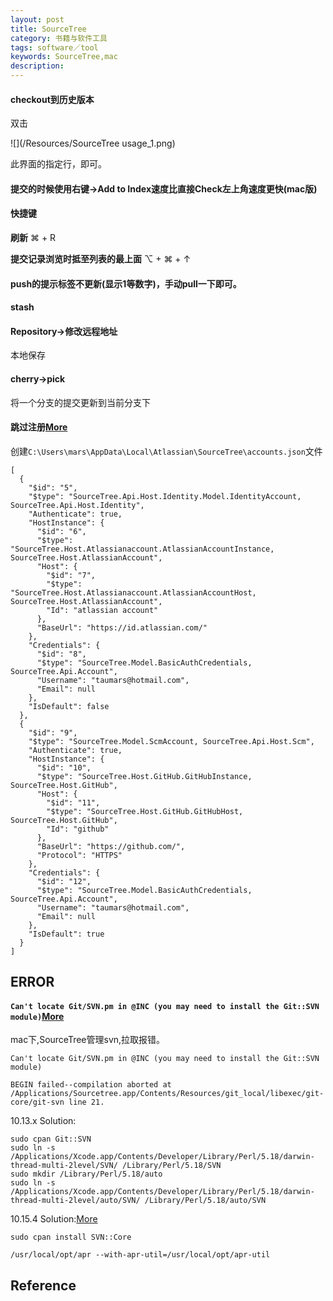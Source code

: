 ```yaml
---
layout: post
title: SourceTree
category: 书籍与软件工具
tags: software／tool
keywords: SourceTree,mac
description: 
---
```


#### checkout到历史版本
  
  双击
  
  ![](/Resources/SourceTree usage_1.png)
  
  此界面的指定行，即可。
  
#### 提交的时候使用右键->Add to Index速度比直接Check左上角速度更快(mac版)
#### 快捷键
**刷新** ⌘ + R

**提交记录浏览时抵至列表的最上面** ⌥ + ⌘ + ↑ 

#### push的提示标签不更新(显示1等数字)，手动pull一下即可。

#### stash

#### Repository->修改远程地址

本地保存

#### cherry->pick
将一个分支的提交更新到当前分支下


#### 跳过注册[More](https://www.cnblogs.com/lucio110/p/8192792.html)

创建`C:\Users\mars\AppData\Local\Atlassian\SourceTree\accounts.json`文件

```
[
  {
    "$id": "5",
    "$type": "SourceTree.Api.Host.Identity.Model.IdentityAccount, SourceTree.Api.Host.Identity",
    "Authenticate": true,
    "HostInstance": {
      "$id": "6",
      "$type": "SourceTree.Host.Atlassianaccount.AtlassianAccountInstance, SourceTree.Host.AtlassianAccount",
      "Host": {
        "$id": "7",
        "$type": "SourceTree.Host.Atlassianaccount.AtlassianAccountHost, SourceTree.Host.AtlassianAccount",
        "Id": "atlassian account"
      },
      "BaseUrl": "https://id.atlassian.com/"
    },
    "Credentials": {
      "$id": "8",
      "$type": "SourceTree.Model.BasicAuthCredentials, SourceTree.Api.Account",
      "Username": "taumars@hotmail.com",
      "Email": null
    },
    "IsDefault": false
  },
  {
    "$id": "9",
    "$type": "SourceTree.Model.ScmAccount, SourceTree.Api.Host.Scm",
    "Authenticate": true,
    "HostInstance": {
      "$id": "10",
      "$type": "SourceTree.Host.GitHub.GitHubInstance, SourceTree.Host.GitHub",
      "Host": {
        "$id": "11",
        "$type": "SourceTree.Host.GitHub.GitHubHost, SourceTree.Host.GitHub",
        "Id": "github"
      },
      "BaseUrl": "https://github.com/",
      "Protocol": "HTTPS"
    },
    "Credentials": {
      "$id": "12",
      "$type": "SourceTree.Model.BasicAuthCredentials, SourceTree.Api.Account",
      "Username": "taumars@hotmail.com",
      "Email": null
    },
    "IsDefault": true
  }
]
```

## ERROR

#### `Can't locate Git/SVN.pm in @INC (you may need to install the Git::SVN module)`[More](https://github.wangkaimin.com/2018/09/05/git-svn-mac-error.html)

mac下,SourceTree管理svn,拉取报错。
```
Can't locate Git/SVN.pm in @INC (you may need to install the Git::SVN module)

BEGIN failed--compilation aborted at
/Applications/Sourcetree.app/Contents/Resources/git_local/libexec/git-core/git-svn line 21.
```

10.13.x Solution:
```
sudo cpan Git::SVN
sudo ln -s /Applications/Xcode.app/Contents/Developer/Library/Perl/5.18/darwin-thread-multi-2level/SVN/ /Library/Perl/5.18/SVN 
sudo mkdir /Library/Perl/5.18/auto
sudo ln -s /Applications/Xcode.app/Contents/Developer/Library/Perl/5.18/darwin-thread-multi-2level/auto/SVN/ /Library/Perl/5.18/auto/SVN
```


10.15.4 Solution:[More](https://blog.meathill.com/perl/set-up-perl-on-new-mac.html)
```
sudo cpan install SVN::Core

/usr/local/opt/apr --with-apr-util=/usr/local/opt/apr-util
```

## Reference



